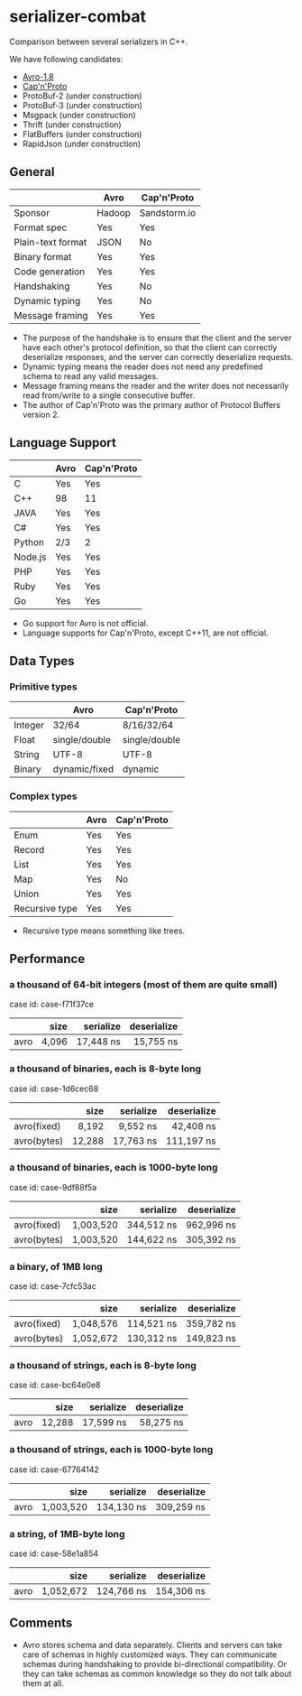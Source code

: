 # serializer-combat
Comparison between several serializers in C++.

We have following candidates:
* [Avro-1.8](http://avro.apache.org/docs/1.8.1/)
* [Cap'n'Proto](https://capnproto.org/)
* ProtoBuf-2 (under construction)
* ProtoBuf-3 (under construction)
* Msgpack (under construction)
* Thrift (under construction)
* FlatBuffers (under construction)
* RapidJson (under construction)

## General

|                   | Avro    | Cap'n'Proto  |
| ---               | ----    | -----------  |
| Sponsor           | Hadoop  | Sandstorm.io |
| Format spec       | Yes     | Yes          |
| Plain-text format | JSON    | No           |
| Binary format     | Yes     | Yes          |
| Code generation   | Yes     | Yes          |
| Handshaking       | Yes     | No           |
| Dynamic typing    | Yes     | No           |
| Message framing   | Yes     | Yes          |

* The purpose of the handshake is to ensure that the client and the server have each other's protocol definition, so that the client can correctly deserialize responses, and the server can correctly deserialize requests.
* Dynamic typing means the reader does not need any predefined schema to read any valid messages.
* Message framing means the reader and the writer does not necessarily read from/write to a single consecutive buffer.
* The author of Cap'n'Proto was the primary author of Protocol Buffers version 2.

## Language Support

|         | Avro | Cap'n'Proto |
| ---     | ---- | ----------- |
| C       | Yes  | Yes         |
| C++     | 98   | 11          |
| JAVA    | Yes  | Yes         |
| C#      | Yes  | Yes         |
| Python  | 2/3  | 2           |
| Node.js | Yes  | Yes         |
| PHP     | Yes  | Yes         |
| Ruby    | Yes  | Yes         |
| Go      | Yes  | Yes         |

* Go support for Avro is not official.
* Language supports for Cap'n'Proto, except C++11, are not official.

## Data Types

### Primitive types

|         | Avro          | Cap'n'Proto   |
| ---     | ----          | -----------   |
| Integer | 32/64         | 8/16/32/64    |
| Float   | single/double | single/double |
| String  | UTF-8         | UTF-8         |
| Binary  | dynamic/fixed | dynamic       |

### Complex types

|                | Avro | Cap'n'Proto |
| ---            | ---- | ----------- |
| Enum           | Yes  | Yes         |
| Record         | Yes  | Yes         |
| List           | Yes  | Yes         |
| Map            | Yes  | No          |
| Union          | Yes  | Yes         |
| Recursive type | Yes  | Yes         |

* Recursive type means something like trees.

## Performance

### a thousand of 64-bit integers (most of them are quite small)

case id: case-f71f37ce

|      | size  | serialize | deserialize |
| ---  | ----: | --------: | ----------: |
| avro | 4,096 | 17,448 ns | 15,755 ns   |

### a thousand of binaries, each is 8-byte long

case id: case-1d6cec68

|             | size   | serialize | deserialize |
| ---         | ---:   | --------: | ----------: |
| avro(fixed) |  8,192 |  9,552 ns |  42,408 ns  |
| avro(bytes) | 12,288 | 17,763 ns | 111,197 ns  |

### a thousand of binaries, each is 1000-byte long

case id: case-9df88f5a

|             | size      | serialize  | deserialize |
| ---         | ---:      | --------:  | ----------: |
| avro(fixed) | 1,003,520 | 344,512 ns | 962,996 ns  |
| avro(bytes) | 1,003,520 | 144,622 ns | 305,392 ns  |

### a binary, of 1MB long

case id: case-7cfc53ac

|             | size      | serialize  | deserialize |
| ---         | ---:      | --------:  | ----------: |
| avro(fixed) | 1,048,576 | 114,521 ns | 359,782 ns  |
| avro(bytes) | 1,052,672 | 130,312 ns | 149,823 ns  |

### a thousand of strings, each is 8-byte long

case id: case-bc64e0e8

|      | size   | serialize | deserialize |
| ---  | ---:   | --------: | ----------: |
| avro | 12,288 | 17,599 ns | 58,275 ns   |

### a thousand of strings, each is 1000-byte long

case id: case-67764142

|      | size      | serialize  | deserialize  |
| ---  | ---:      | --------:  | ----------:  |
| avro | 1,003,520 | 134,130 ns | 309,259 ns   |

### a string, of 1MB-byte long

case id: case-58e1a854

|      | size      | serialize  | deserialize  |
| ---  | ---:      | --------:  | ----------:  |
| avro | 1,052,672 | 124,766 ns | 154,306 ns   |

## Comments

* Avro stores schema and data separately.
  Clients and servers can take care of schemas in highly customized ways.
  They can communicate schemas during handshaking to provide bi-directional compatibility.
  Or they can take schemas as common knowledge so they do not talk about them at all.


